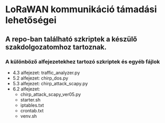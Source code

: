 # LoRaWAN kommunikáció támadási lehetőségei

## A repo-ban található szkriptek a készülő szakdolgozatomhoz tartoznak.

### A különböző alfejezetekhez tartozó szkriptek és egyéb fájlok
- 4.3 alfejezet: traffic_analyzer.py
- 5.2 alfejezet: chirp_dos.py
- 5.3 alfejezet: chirp_attack_scapy.py
- 6.2 alfejezet: 
    - chirp_attack_scapy_ver05.py
    - starter.sh 
    - iptables.txt
    - crontab.txt
    - venv.sh
